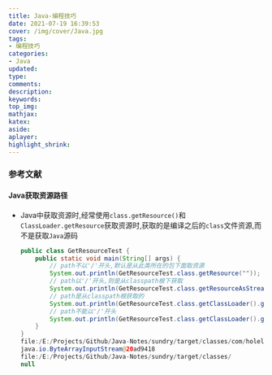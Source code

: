 ```yaml
---
title: Java-编程技巧
date: 2021-07-19 16:39:53
cover: /img/cover/Java.jpg
tags:
- 编程技巧
categories:
- Java
updated:
type:
comments:
description:
keywords:
top_img:
mathjax:
katex:
aside:
aplayer:
highlight_shrink:
---
```


### 参考文献

#### Java获取资源路径

* Java中获取资源时,经常使用`class.getResource()`和`ClassLoader.getResource`获取资源时,获取的是编译之后的`class`文件资源,而不是获取`Java`源码

  ```java
  public class GetResourceTest {
      public static void main(String[] args) {
          // path不以'/'开头,默认是从此类所在的包下面取资源
          System.out.println(GetResourceTest.class.getResource(""));
          // path以'/'开头,则是从classpath根下获取
          System.out.println(GetResourceTest.class.getResourceAsStream("/"));
          // path是从classpath根获取的
          System.out.println(GetResourceTest.class.getClassLoader().getResource(""));
          // path不能以'/'开头
          System.out.println(GetResourceTest.class.getClassLoader().getResource("/"));
      }
  }
  file:/E:/Projects/Github/Java-Notes/sundry/target/classes/com/holelin/sundry/demo/
  java.io.ByteArrayInputStream@20ad9418
  file:/E:/Projects/Github/Java-Notes/sundry/target/classes/
  null
  ```

  
